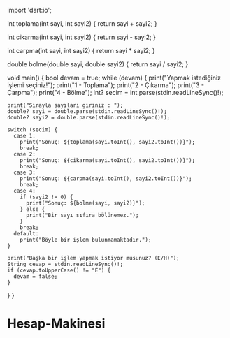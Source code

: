 import 'dart:io';

int toplama(int sayi, int sayi2) {
  return sayi + sayi2;
}

int cikarma(int sayi, int sayi2) {
  return sayi - sayi2;
}

int carpma(int sayi, int sayi2) {
  return sayi * sayi2;
}

double bolme(double sayi, double sayi2) {
  return sayi / sayi2;
}

void main() {
  bool devam = true;
  while (devam) {
    print("Yapmak istediğiniz işlemi seçiniz!");
    print("1 - Toplama");
    print("2 - Çıkarma");
    print("3 - Çarpma");
    print("4 - Bölme");
    int? secim = int.parse(stdin.readLineSync()!);

    print("Sırayla sayıları giriniz : ");
    double? sayi = double.parse(stdin.readLineSync()!);
    double? sayi2 = double.parse(stdin.readLineSync()!);

    switch (secim) {
      case 1:
        print("Sonuç: ${toplama(sayi.toInt(), sayi2.toInt())}");
        break;
      case 2:
        print("Sonuç: ${cikarma(sayi.toInt(), sayi2.toInt())}");
        break;
      case 3:
        print("Sonuç: ${carpma(sayi.toInt(), sayi2.toInt())}");
        break;
      case 4:
        if (sayi2 != 0) {
          print("Sonuç: ${bolme(sayi, sayi2)}");
        } else {
          print("Bir sayı sıfıra bölünemez.");
        }
        break;
      default:
        print("Böyle bir işlem bulunmamaktadır.");
    }

    print("Başka bir işlem yapmak istiyor musunuz? (E/H)");
    String cevap = stdin.readLineSync()!;
    if (cevap.toUpperCase() != "E") {
      devam = false;
    }
  }
}
# Hesap-Makinesi
